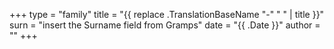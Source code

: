 +++
type = "family"
title = "{{ replace .TranslationBaseName "-" " " | title }}"
surn = "insert the Surname field from Gramps"
date = "{{ .Date }}"
author = ""
+++

